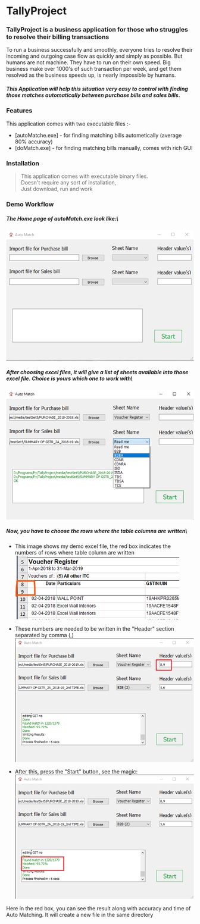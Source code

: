 # TallyProject

### TallyProject is a business application for those who struggles to resolve their billing transactions 

To run a business successfully and smoothly, everyone tries to resolve their incoming and outgoing case flow as quickly and simply as possible. But humans are not machine. They have to run on their own speed. 
    Big business make over 1000's of such transaction per week, and get them resolved as the business speeds up, is nearly impossible by humans.

##### This Application will help this situation very easy to control with finding those matches automatically between purchase bills and sales bills. 
    
### Features

This application comes with two executable files :-

* [autoMatche.exe] - for finding matching bills autometically (average 80% accuracy)
* [doMatch.exe]    - for finding matching bills manually, comes with rich GUI

### Installation

>   This application comes with executable binary files.\
>   Doesn't require any sort of installation,\
>   Just download, run and work

### Demo Workflow

##### The Home page of autoMatch.exe look like:\
![](readme/automatch_home.png)

##### After choosing excel files, it will give a list of sheets available into those excel file. Choice is yours which one to work with\
![](readme/automatch_dropdown.png)

##### Now, you have to choose the rows where the table columns are written\
* This image shows my demo excel file, the red box indicates the numbers of rows where table column are written\
![](readme/whatisheader.png)

* These numbers are needed to be written in the "Header" section separated by comma (,)\
![](readme/automatch_header.png)

* After this, press the "Start" button, see the magic: \
![](readme/automatch_success_rate.png)

Here in the red box, you can see the result along with accuracy and time of Auto Matching. 
It will create a new file in the same directory





